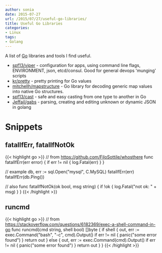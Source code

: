 ```yaml
---
author: sonia
date: 2015-07-27
url: /2015/07/27/useful-go-libraries/
title: Useful Go Libraries
categories:
- Linux
tags:
- Golang
---
```


A list of [Go](https://golang.org/) libraries and tools I find useful.

<!--more-->

* [spf13/viper](https://github.com/spf13/viper) - configuration for
  apps, using command line flags, ENVIRONMENT, json, etcd/consul. Good for general
  devops 'munging' scripts
* [kr/pretty](https://github.com/kr/pretty) - pretty printing for Go
  values
* [mitchellh/mapstructure](https://github.com/mitchellh/mapstructure) -
  Go library for decoding generic map values into native Go structures.
* [spf13/cast](https://github.com/spf13/cast) - safe and easy casting
  from one type to another in Go
* [Jeffail/gabs](https://github.com/Jeffail/gabs) - parsing,
  creating and editing unknown or dynamic JSON in golang

# Snippets

## fatalIfErr, fatalIfNotOk

{{< highlight go >}}
// from https://github.com/FiloSottile/whosthere
func fatalIfErr(err error) {
  if err != nil {
    log.Fatal(err)
  }
}

// example
db, err := sql.Open("mysql", C.MySQL)
fatalIfErr(err)
fatalIfErr(db.Ping())

// also
func fatalIfNotOk(ok bool, msg string) {
    if !ok {
        log.Fatal("not ok: " + msg)
    }
}
{{< /highlight >}}

## runcmd

{{< highlight go >}}
// from https://stackoverflow.com/questions/6182369/exec-a-shell-command-in-go
func runcmd(cmd string, shell bool) []byte {
    if shell {
        out, err := exec.Command("bash", "-c", cmd).Output()
        if err != nil {
            panic("some error found")
        }
        return out
    } else {
        out, err := exec.Command(cmd).Output()
        if err != nil {
            panic("some error found")
        }
        return out
    }
}
{{< /highlight >}}
